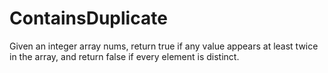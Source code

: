 # ContainsDuplicate
Given an integer array nums, return true if any value appears at least twice in the array, and return false if every element is distinct.
